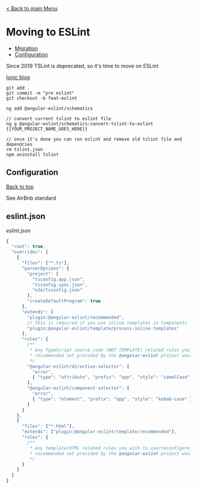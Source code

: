 [< Back to main Menu](https://github.com/gsoulie/Mobile-App-Development/blob/master/angular-formation.md)    

# Moving to ESLint

* [Migration](#migration)      
* [Configuration](#configuration)           

Since 2019 TSLint is deprecated, so it's time to move on ESLint

[Ionic blog](https://ionicframework.com/blog/eslint-for-ionic-angular/)       

````
git add .
git commit -m "pre eslint"
git checkout -b feat-eslint

ng add @angular-eslint/schematics

// convert current tslint to eslint file
ng g @angular-eslint/schematics:convert-tslint-to-eslint {{YOUR_PROJECT_NAME_GOES_HERE}}

// once it's done you can run eslint and remove old tslint file and dependcies
rm tslint.json
npm uninstall tslint
````
## Configuration
[Back to top](#moving-to-eslint)

See AirBnb standard

## eslint.json

*eslint.json*
````typescript
{
  "root": true,
  "overrides": [
    {
      "files": ["*.ts"],
      "parserOptions": {
        "project": [
          "tsconfig.app.json",
          "tsconfig.spec.json",
          "e2e/tsconfig.json"
        ],
        "createDefaultProgram": true
      },
      "extends": [
        "plugin:@angular-eslint/recommended",
        // This is required if you use inline templates in Components
        "plugin:@angular-eslint/template/process-inline-templates"
      ],
      "rules": {
        /**
         * Any TypeScript source code (NOT TEMPLATE) related rules you wish to use/reconfigure over and above the
         * recommended set provided by the @angular-eslint project would go here.
         */
        "@angular-eslint/directive-selector": [
          "error",
          { "type": "attribute", "prefix": "app", "style": "camelCase" }
        ],
        "@angular-eslint/component-selector": [
          "error",
          { "type": "element", "prefix": "app", "style": "kebab-case" }
        ]
      }
    },
    {
      "files": ["*.html"],
      "extends": ["plugin:@angular-eslint/template/recommended"],
      "rules": {
        /**
         * Any template/HTML related rules you wish to use/reconfigure over and above the
         * recommended set provided by the @angular-eslint project would go here.
         */
      }
    }
  ]
}
````
